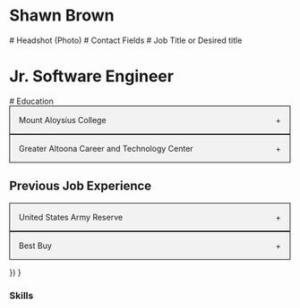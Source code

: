 <h1> Shawn Brown </h1>
# Headshot (Photo)
# Contact Fields
# Job Title or Desired title
<h1> Jr. Software Engineer </h1>
# Education
<style>
  .accordion{
    max-width: 500px;
    border: 1px solid #000;
  }
  .accordion-header {
    display: flex;
    padding: 16px;
    cursor: pointer;
    background-color: #F2F2F2
  }
  .accordion-icon {
    width: 16px
    color: #C00
  }
  .accordion-content {
    padding: 16px;

  }
  .accordion-title {
    flex: 1;
  }
  .accordion-content {
    display: none;
  }


</style>
  <section id="education">
    <div class="accordion">
      <div class='accordion-header'>
        <div class="accordion-title">Mount Aloysius College </div>
        <span class="accordion-icon">+</span>
      </div>
      <div class="accordion-content">
        Bachelor of Science: Information Technology 2023
      </div>
    </div>
    <section id="education">
      <div class="accordion">
        <div class='accordion-header'>
          <div class="accordion-title">Greater Altoona Career and Technology Center </div>
          <span class="accordion-icon">+</span>
        </div>
        <div class="accordion-content">
          Cisco Networking 2017
        </div>
      </div>
    </section>
<script>
const accordionHeaders = document.getElementsByClassName('accordion-header');
const accordionContents = document.getElementsByClassName('accordion-content');
const accordionIcons = document.getElementsByClassName('accordion-icon');

for(let i=0; i < accordionHeaders.length; i++){
  accordionHeaders[i].addEventListener('click', () => {
    accordionContents[i].style.display = accordionContents[i].style.display == 'block' ? 'none' : 'block';
    accordionIcons[i].innerHTML = accordionContents[i].style.display == 'block' ? '-' : '+';

  })
}
</script>
# Previous Job Experience
  <style>
  .accordion{
    max-width: 500px;
    border: 1px solid #000;
  }
  .accordion-header {
    display: flex;
    padding: 16px;
    cursor: pointer;
    background-color: #F2F2F2
  }
  .accordion-icon {
    width: 16px
    color: #C00
  }
  .accordion-content {
    padding: 16px;

  }
  .accordion-title {
    flex: 1;
  }
  .accordion-content {
    display: none;
  }


</style>
  <section id="Previous Job Experience">
    <div class="accordion">
      <div class='accordion-header'>
        <div class="accordion-title">United States Army Reserve </div>
        <span class="accordion-icon">+</span>
      </div>
      <div class="accordion-content">
        22 June 2016 - 21 June 2022
      </div>
    </div>
    <section id="education">
      <div class="accordion">
        <div class='accordion-header'>
          <div class="accordion-title">Best Buy</div>
          <span class="accordion-icon">+</span>
        </div>
        <div class="accordion-content">
          05 October 2020 - 30 April 2021
        </div>
      </div>
    </section>
<script>
const accordionHeaders = document.getElementsByClassName('accordion-header');
const accordionContents = document.getElementsByClassName('accordion-content');
const accordionIcons = document.getElementsByClassName('accordion-icon');

for(let i=0; i < accordionHeaders.length; i++){
  accordionHeaders[i].addEventListener('click', () => {
    accordionContents[i].style.display = accordionContents[i].style.display == 'block' ? 'none' : 'block';
    accordionIcons[i].innerHTML = accordionContents[i].style.display == 'block' ? '-' : '+';
  </script>

  })
}
# Skills


